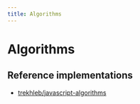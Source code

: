 ```yaml
---
title: Algorithms
---
```


# Algorithms

## Reference implementations

- [trekhleb/javascript-algorithms](https://github.com/trekhleb/javascript-algorithms)
